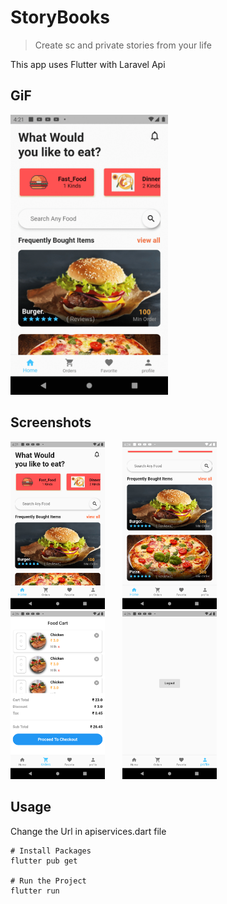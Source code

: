 # StoryBooks

> Create sc and private stories from your life

This app uses Flutter with Laravel Api 

## GiF
<img  width="50%" alt="GIF" src="sc\ezgif.com-gif-maker.gif">&nbsp;
## Screenshots
<img width="30%" alt="Login Page" src="sc\Screenshot_1611874303.png">&nbsp; &nbsp;&nbsp; &nbsp;
<img width="30%" alt="Auth Page" src="sc\Screenshot_1611874492.png">&nbsp; &nbsp;&nbsp; &nbsp;
<img width="30%" alt="scStories" src="sc\Screenshot_1611874503.png">&nbsp; &nbsp;&nbsp; &nbsp;
<img width="30%" alt="ReadPage" src="sc\Screenshot_1611874514.png">&nbsp; &nbsp;&nbsp; &nbsp;

## Usage

Change the Url in apiservices.dart file 

```
# Install Packages  
flutter pub get

# Run the Project
flutter run

```